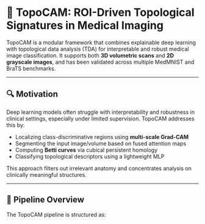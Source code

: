 # 🧠 TopoCAM: ROI-Driven Topological Signatures in Medical Imaging

TopoCAM is a modular framework that combines explainable deep learning with topological data analysis (TDA) for interpretable and robust medical image classification. It supports both **3D volumetric scans** and **2D grayscale images**, and has been validated across multiple MedMNIST and BraTS benchmarks.

---

## 🔍 Motivation

Deep learning models often struggle with interpretability and robustness in clinical settings, especially under limited supervision. TopoCAM addresses this by:

- Localizing class-discriminative regions using **multi-scale Grad-CAM**
- Segmenting the input image/volume based on fused attention maps
- Computing **Betti curves** via cubical persistent homology
- Classifying topological descriptors using a lightweight MLP

This approach filters out irrelevant anatomy and concentrates analysis on clinically meaningful structures.

---

## 🧩 Pipeline Overview

The TopoCAM pipeline is structured as:
